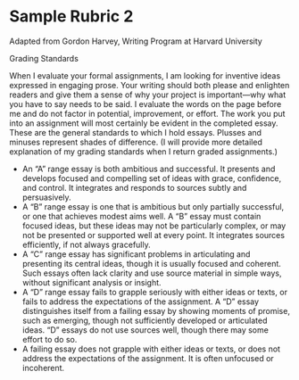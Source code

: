 # Sample Rubric 2 

Adapted from Gordon Harvey, Writing Program at Harvard University

Grading Standards

When I evaluate your formal assignments, I am looking for inventive ideas expressed in engaging prose. Your writing should both please and enlighten readers and give them a sense of why your project is important—why what you have to say needs to be said. I evaluate the words on the page before me and do not factor in potential, improvement, or effort. The work you put into an assignment will most certainly be evident in the completed essay. These are the general standards to which I hold essays. Plusses and minuses represent shades of difference. (I will provide more detailed explanation of my grading standards when I return graded assignments.)

- An “A” range essay is both ambitious and successful. It presents and develops focused and compelling set of ideas with grace, confidence, and control. It integrates and responds to sources subtly and persuasively.
- A “B” range essay is one that is ambitious but only partially successful, or one that achieves modest aims well. A “B” essay must contain focused ideas, but these ideas may not be particularly complex, or may not be presented or supported well at every point. It integrates sources efficiently, if not always gracefully.   
- A “C” range essay has significant problems in articulating and presenting its central ideas, though it is usually focused and coherent. Such essays often lack clarity and use source material in simple ways, without significant analysis or insight.
- A “D” range essay fails to grapple seriously with either ideas or texts, or fails to address the expectations of the assignment. A “D” essay distinguishes itself from a failing essay by showing moments of promise, such as emerging, though not sufficiently developed or articulated ideas. “D” essays do not use sources well, though there may some effort to do so.
- A failing essay does not grapple with either ideas or texts, or does not address the expectations of the assignment. It is often unfocused or incoherent.


